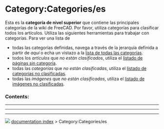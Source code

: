 # Category:Categories/es
Esta es la **categoría de nivel superior** que contiene las principales categorías de la wiki de FreeCAD. Por favor, utiliza categorías para clasificar todos los artículos. Utiliza las siguientes herramientas para trabajar con categorías. Para ver una lista de

-   todas las categorías definidas, navega a través de la jerarquía definida a partir de *aquí* o echa un vistazo a la [lista de todas las categorías](Special_Categories.md).
-   todos los *artículos* que *no están clasificados*, utiliza el [listado de páginas sin categoría](Special_Uncategorizedpages.md).
-   todas las *categorías* que *no están clasificadas*, utiliza el [listado de categorías no clasificadas](Special_Uncategorizedcategories.md).
-   todas las *imágenes* que *no están clasificadas*, utiliza el [listado de imágenes no clasificadas](Special_Uncategorizedimages.md).

### Contents:

  -- -- --
        
        
        
        
        
        
        
  -- -- --



---
![](images/Right_arrow.png) [documentation index](../README.md) > Category:Categories/es
